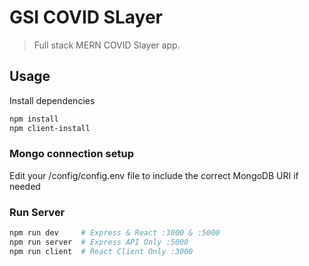 # GSI COVID SLayer

> Full stack MERN COVID Slayer app.

## Usage

Install dependencies

```bash
npm install
npm client-install
```

### Mongo connection setup

Edit your /config/config.env file to include the correct MongoDB URI if needed

### Run Server

```bash
npm run dev     # Express & React :3000 & :5000
npm run server  # Express API Only :5000
npm run client  # React Client Only :3000
```
